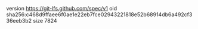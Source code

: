 version https://git-lfs.github.com/spec/v1
oid sha256:c468d9ffaee6f0ae1e22eb7fce02943221818e52b68914db6a492cf336eeb3b2
size 7824
